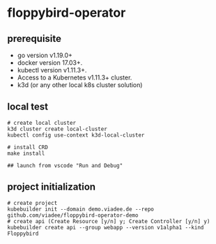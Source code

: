 # floppybird-operator

## prerequisite

- go version v1.19.0+
- docker version 17.03+.
- kubectl version v1.11.3+.
- Access to a Kubernetes v1.11.3+ cluster.
- k3d (or any other local k8s cluster solution)

## local test

```shell
# create local cluster
k3d cluster create local-cluster
kubectl config use-context k3d-local-cluster

# install CRD
make install

## launch from vscode "Run and Debug"
```

## project initialization

```shell
# create project
kubebuilder init --domain demo.viadee.de --repo github.com/viadee/floppybird-operator-demo
# create api (Create Resource [y/n] y; Create Controller [y/n] y)
kubebuilder create api --group webapp --version v1alpha1 --kind Floppybird
```
